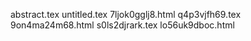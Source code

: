 abstract.tex
untitled.tex
7ljok0gglj8.html
q4p3vjfh69.tex
9on4ma24m68.html
s0ls2djrark.tex
lo56uk9dboc.html
